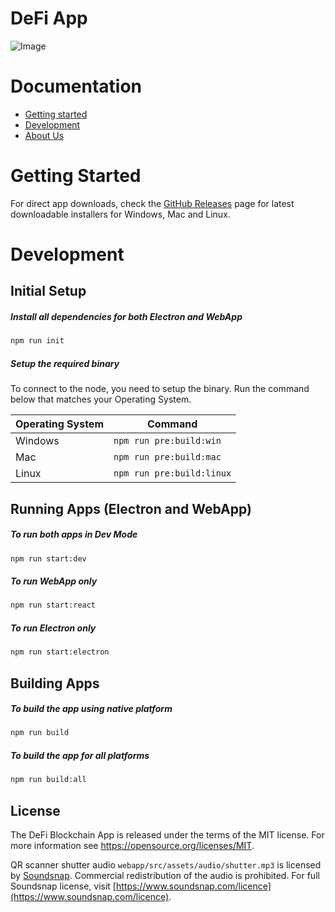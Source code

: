 # DeFi App

![Image](https://i.imgur.com/F7tpKU5.png)

# Documentation

- [Getting started](#getting-started)
- [Development](#development)
- [About Us](https://defichain.com/)

# Getting Started

For direct app downloads, check the [GitHub Releases](https://github.com/DeFiCh/app/releases) page for latest downloadable installers for Windows, Mac and Linux.

# Development

## Initial Setup

##### Install all dependencies for both Electron and WebApp

```bash
npm run init
```

##### Setup the required binary

To connect to the node, you need to setup the binary. Run the command below that matches your Operating System.

| Operating System | Command                   |
| ---------------- | ------------------------- |
| Windows          | `npm run pre:build:win`   |
| Mac              | `npm run pre:build:mac`   |
| Linux            | `npm run pre:build:linux` |

## Running Apps (Electron and WebApp)

##### To run both apps in Dev Mode

```bash
npm run start:dev
```

##### To run WebApp only

```bash
npm run start:react
```

##### To run Electron only

```bash
npm run start:electron
```

## Building Apps

##### To build the app using native platform

```bash
npm run build
```

##### To build the app for all platforms

```bash
npm run build:all
```

## License

The DeFi Blockchain App is released under the terms of the MIT license. For more information see https://opensource.org/licenses/MIT.

QR scanner shutter audio `webapp/src/assets/audio/shutter.mp3` is licensed by [Soundsnap](https://www.soundsnap.com).
Commercial redistribution of the audio is prohibited. For full Soundsnap license, visit [https://www.soundsnap.com/licence](https://www.soundsnap.com/licence).
